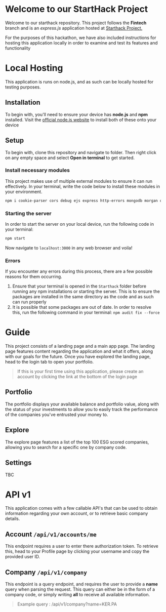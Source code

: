 
# Welcome to our StartHack Project

Welcome to our starthack repository. This project follows the **Fintech** branch and is an *express.js* application hosted at [Starthack Project.](https://start-hack.vercel.app/)

For the purposes of this hackathon, we have also included instructions for hosting this application locally in order to examine and test its features and functionality


# Local Hosting

This application is runs on node.js, and as such can be locally hosted for testing purposes.

## Installation

To begin with, you'll need to ensure your device has **node.js** and **npm** installed. Visit the [official node.js website](https://nodejs.org/en/download/package-manager) to install both of these onto your device

## Setup

To begin with, clone this repository and navigate to folder. Then right click on any empty space and select **Open in terminal** to get started.



### Install necessary modules

This project makes use of multiple external modules to ensure it can run effectively. In your terminal, write the code below to install these modules in your environment.

```bash
npm i cookie-parser cors debug ejs express http-errors mongodb morgan qrcode vercel
```

### Starting the server

In order to start the server on your local device, run the following code in your terminal:
```bash
npm start
```
Now navigate to <code>localhost:3000</code> in any web browser and voila!


### Errors

If you encounter any errors during this process, there are a few possible reasons for them occurring.
<ol>
<li>
Ensure that your terminal is opened in the <code>Starthack</code> folder before running any npm installations or starting the server. This is to ensure the packages are installed in the same directory as the code and as such can run properly
</li>
<li>
It is possible that some packages are out of date. In order to resolve this, run the following command in your terminal: <code>npm audit fix --force</code>
</li>
</ol>

# Guide

This project consists of a landing page and a main app page. The landing page features content regarding the application and what it offers, along with our goals for the future. Once you have explored the landing page, head to the login tab to open your portfolio.

> If this is your first time using this application, please create an account by clicking the link at the bottom of the login page

## Portfolio

The portfolio displays your available balance and portfolio value, along with the status of your investments to allow you to easily track the performance of the companies you've entrusted your money to.

## Explore

The explore page features a list of the top 100 ESG scored companies, allowing you to search for a specific one by company code.

## Settings

TBC


# API v1

This application comes with a few callable API's that can be used to obtain information regarding your own account, or to retrieve basic company details.

## Account  <code>/api/v1/accounts/me</code>
This endpoint requires a user to enter there authorization token. To retrieve this, head to your Profile page by clicking your username and copy the provided user ID.

## Company <code>/api/v1/company</code>
This endpoint is a query endpoint, and requires the user to provide a **name** query when parsing the request. This query can either be in the form of a company code, or simply writing **all** to receive all available information.

> Example query : /api/v1/company?name=KER.PA

